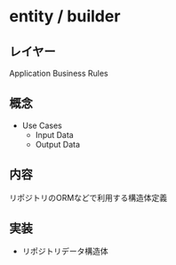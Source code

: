 # entity / builder

## レイヤー
Application Business Rules

## 概念
- Use Cases
  - Input Data
  - Output Data

## 内容
リポジトリのORMなどで利用する構造体定義

## 実装
- リポジトリデータ構造体
